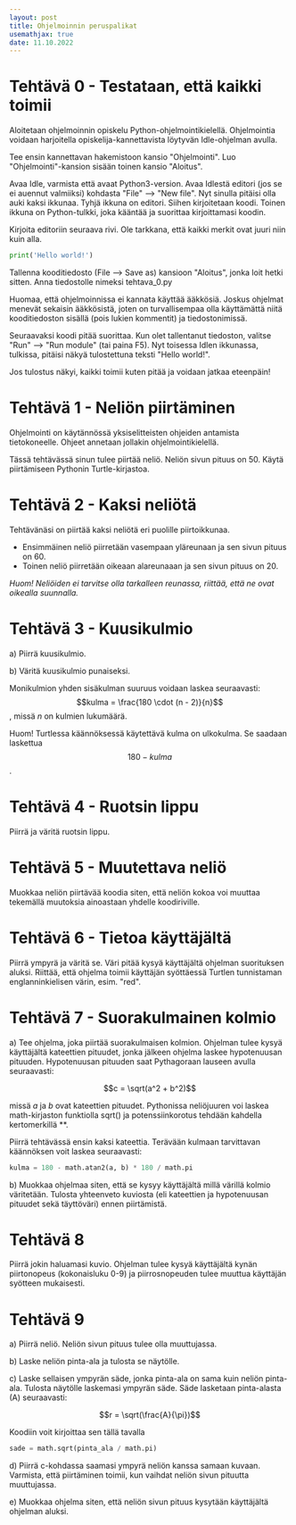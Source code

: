 ```yaml
---
layout: post
title: Ohjelmoinnin peruspalikat
usemathjax: true
date: 11.10.2022
---
```


# Tehtävä 0 - Testataan, että kaikki toimii

Aloitetaan ohjelmoinnin opiskelu Python-ohjelmointikielellä. Ohjelmointia voidaan harjoitella opiskelija-kannettavista löytyvän Idle-ohjelman avulla.

Tee ensin kannettavan hakemistoon kansio "Ohjelmointi". Luo "Ohjelmointi"-kansion sisään toinen kansio "Aloitus".

Avaa Idle, varmista että avaat Python3-version. Avaa Idlestä editori (jos se ei auennut valmiiksi) kohdasta "File" --> "New file". Nyt sinulla pitäisi olla auki kaksi ikkunaa. Tyhjä ikkuna on editori. Siihen kirjoitetaan koodi. Toinen ikkuna on Python-tulkki, joka kääntää ja suorittaa kirjoittamasi koodin.

Kirjoita editoriin seuraava rivi. Ole tarkkana, että kaikki merkit ovat juuri niin kuin alla.

```python
print('Hello world!')
```

Tallenna kooditiedosto (File --> Save as) kansioon "Aloitus", jonka loit hetki sitten. Anna tiedostolle nimeksi tehtava_0.py

Huomaa, että ohjelmoinnissa ei kannata käyttää ääkkösiä. Joskus ohjelmat menevät sekaisin ääkkösistä, joten on turvallisempaa olla käyttämättä niitä kooditiedoston sisällä (pois lukien kommentit) ja tiedostonimissä.

Seuraavaksi koodi pitää suorittaa. Kun olet tallentanut tiedoston, valitse "Run" --> "Run module" (tai paina F5). Nyt toisessa Idlen ikkunassa, tulkissa, pitäisi näkyä tulostettuna teksti "Hello world!".

Jos tulostus näkyi, kaikki toimii kuten pitää ja voidaan jatkaa eteenpäin!

# Tehtävä 1 - Neliön piirtäminen

Ohjelmointi on käytännössä yksiselitteisten ohjeiden antamista tietokoneelle. Ohjeet annetaan jollakin ohjelmointikielellä.

Tässä tehtävässä sinun tulee piirtää neliö. Neliön sivun pituus on 50. Käytä piirtämiseen Pythonin Turtle-kirjastoa.

# Tehtävä 2 - Kaksi neliötä

Tehtävänäsi on piirtää kaksi neliötä eri puolille piirtoikkunaa. 

- Ensimmäinen neliö piirretään vasempaan yläreunaan ja sen sivun pituus on 60. 
- Toinen neliö piirretään oikeaan alareunaaan ja sen sivun pituus on 20. 

*Huom! Neliöiden ei tarvitse olla tarkalleen reunassa, riittää, että ne ovat oikealla suunnalla.*

# Tehtävä 3 - Kuusikulmio

a) Piirrä kuusikulmio.

b) Väritä kuusikulmio punaiseksi.

Monikulmion yhden sisäkulman suuruus voidaan laskea seuraavasti: $$kulma = \frac{180 \cdot (n - 2)}{n}$$, missä $n$ on kulmien lukumäärä.

Huom! Turtlessa käännöksessä käytettävä kulma on ulkokulma. Se saadaan laskettua $$180 - kulma$$.

# Tehtävä 4 - Ruotsin lippu

Piirrä ja väritä ruotsin lippu.

# Tehtävä 5 - Muutettava neliö

Muokkaa neliön piirtävää koodia siten, että neliön kokoa voi muuttaa tekemällä muutoksia ainoastaan yhdelle koodiriville.

# Tehtävä 6 - Tietoa käyttäjältä

Piirrä ympyrä ja väritä se. Väri pitää kysyä käyttäjältä ohjelman suorituksen aluksi. Riittää, että ohjelma toimii käyttäjän syöttäessä Turtlen tunnistaman englanninkielisen värin, esim. "red".

# Tehtävä 7 - Suorakulmainen kolmio

a) Tee ohjelma, joka piirtää suorakulmaisen kolmion. Ohjelman tulee kysyä käyttäjältä kateettien pituudet, jonka jälkeen ohjelma laskee hypotenuusan pituuden. Hypotenuusan pituuden saat Pythagoraan lauseen avulla seuraavasti:

$$c = \sqrt(a^2 + b^2)$$

missä $a$ ja $b$ ovat kateettien pituudet. Pythonissa neliöjuuren voi laskea math-kirjaston funktiolla sqrt() ja potenssiinkorotus tehdään kahdella kertomerkillä **.

Piirrä tehtävässä ensin kaksi kateettia. Terävään kulmaan tarvittavan käännöksen voit laskea seuraavasti:

```python
kulma = 180 - math.atan2(a, b) * 180 / math.pi
```

b) Muokkaa ohjelmaa siten, että se kysyy käyttäjältä millä värillä kolmio väritetään. Tulosta yhteenveto kuviosta (eli kateettien ja hypotenuusan pituudet sekä täyttöväri) ennen piirtämistä.


# Tehtävä 8

Piirrä jokin haluamasi kuvio. Ohjelman tulee kysyä käyttäjältä kynän piirtonopeus (kokonaisluku 0-9) ja piirrosnopeuden tulee muuttua käyttäjän syötteen mukaisesti.

# Tehtävä 9

a) Piirrä neliö. Neliön sivun pituus tulee olla muuttujassa.

b) Laske neliön pinta-ala ja tulosta se näytölle.

c) Laske sellaisen ympyrän säde, jonka pinta-ala on sama kuin neliön pinta-ala. Tulosta näytölle laskemasi ympyrän säde. Säde lasketaan pinta-alasta (A) seuraavasti:

$$r = \sqrt(\frac{A}{\pi})$$

Koodiin voit kirjoittaa sen tällä tavalla

```python
sade = math.sqrt(pinta_ala / math.pi)
```

d) Piirrä c-kohdassa saamasi ympyrä neliön kanssa samaan kuvaan. Varmista, että piirtäminen toimii, kun vaihdat neliön sivun pituutta muuttujassa.

e) Muokkaa ohjelma siten, että neliön sivun pituus kysytään käyttäjältä ohjelman aluksi.
